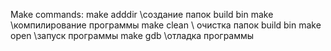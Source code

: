 Make commands:
	make adddir \\создание папок build bin
	make \\компилирование программы
	make clean \\ очистка папок build bin
	make open \\запуск программы
	make gdb \\отладка программы
